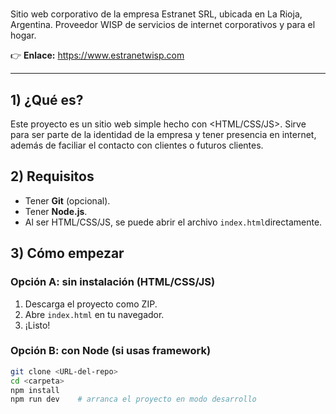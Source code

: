 # <Estranet SRL>

Sitio web corporativo de la empresa Estranet SRL, ubicada en La Rioja, Argentina. Proveedor WISP de servicios de internet corporativos y para el hogar.

👉 **Enlace:** <https://www.estranetwisp.com>

---

## 1) ¿Qué es?
Este proyecto es un sitio web simple hecho con <HTML/CSS/JS>. Sirve para ser parte de la identidad de la empresa y tener presencia en internet, además de faciliar el contacto con clientes o futuros clientes.

## 2) Requisitos
- Tener **Git** (opcional).
- Tener **Node.js**.
- Al ser HTML/CSS/JS, se puede abrir el archivo `index.html`directamente.

## 3) Cómo empezar

### Opción A: sin instalación (HTML/CSS/JS)
1. Descarga el proyecto como ZIP.
2. Abre `index.html` en tu navegador.
3. ¡Listo!

### Opción B: con Node (si usas framework)
```bash
git clone <URL-del-repo>
cd <carpeta>
npm install
npm run dev    # arranca el proyecto en modo desarrollo
